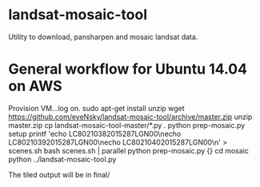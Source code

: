 # landsat-mosaic-tool
Utility to download, pansharpen and mosaic landsat data.

# General workflow for Ubuntu 14.04 on AWS
Provision VM...log on.
sudo apt-get install unzip
wget https://github.com/eyeNsky/landsat-mosaic-tool/archive/master.zip
unzip master.zip
cp landsat-mosaic-tool-master/*.py .
python prep-mosaic.py setup
printf 'echo LC80210382015287LGN00\necho LC80210392015287LGN00\necho LC80210402015287LGN00\n' > scenes.sh
bash scenes.sh | parallel python prep-mosaic.py {}
cd mosaic
python ../landsat-mosaic-tool.py

The tiled output will be in final/
